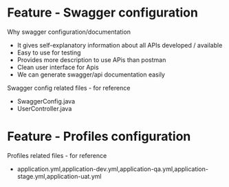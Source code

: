 # Feature - Swagger configuration

Why swagger configuration/documentation

- It gives self-explanatory information about all APIs developed / available 
- Easy to use for testing 
- Provides more description to use APis than postman 
- Clean user interface for Apis 
- We can generate swagger/api documentation easily 

Swagger config related files - for reference 
   -  SwaggerConfig.java
   -  UserController.java  

# Feature - Profiles configuration

Profiles related files - for reference 
   - application.yml,application-dev.yml,application-qa.yml,application-stage.yml,application-uat.yml
  